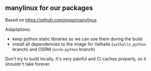## manylinux for our packages

Based on https://github.com/pypa/manylinux.

Adaptations:

- keep python static libraries so we can use them during the build
- install all dependencies to the image for Valhalla (`valhalla_python` branch) and OSRM (`osrm-python` branch)

Don't try to build locally, it's very painful and CI caches properly, so it shouldn't take forever.
